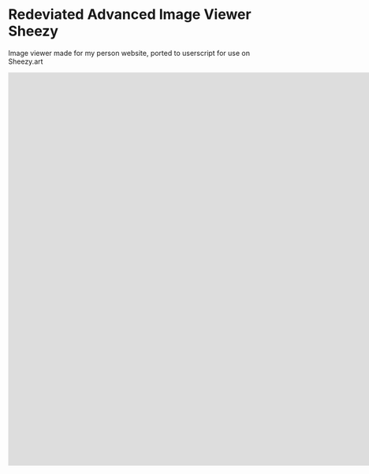 # Redeviated Advanced Image Viewer Sheezy
Image viewer made for my person website, ported to userscript for use on Sheezy.art
<iframe width="1912" height="799" src="https://www.youtube.com/embed/PpNbH03UzLo" title="Redeviated Advanced Image Viewer for Sheezy" frameborder="0" allow="accelerometer; autoplay; clipboard-write; encrypted-media; gyroscope; picture-in-picture; web-share" allowfullscreen></iframe>
